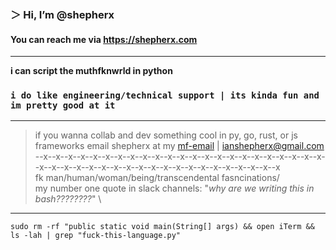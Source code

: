 ### ＞ Hi, I’m @shepherx
#### You can reach me via https://shepherx.com
---
**i can script the muthfknwrld in python**

### `i do like engineering/technical support | its kinda fun and im pretty good at it`
---

> if you wanna collab and dev something cool in py, go, rust, or js frameworks email shepherx at my [mf-email](ianshepherx@gmail.com) | ianshepherx@gmail.com \
> --x--x--x--x--x--x--x--x--x--x--x--x--x--x--x--x--x--x--x--x--x--x--x--x--x--x--x--x--x--x--x--x--x--x--x--x--x--x--x--x--x--x--x \
> fk man/human/woman/being/transcendental fasncinations/ \
> my number one quote in slack channels: "*why are we writing this in bash????????*" \
---
`sudo rm -rf "public static void main(String[] args) && open iTerm && ls -lah | grep "fuck-this-language.py" `
